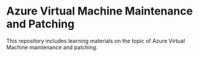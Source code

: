 # Azure Virtual Machine Maintenance and Patching

This repository includes learning materials on the topic of Azure Virtual Machine maintenance and patching.